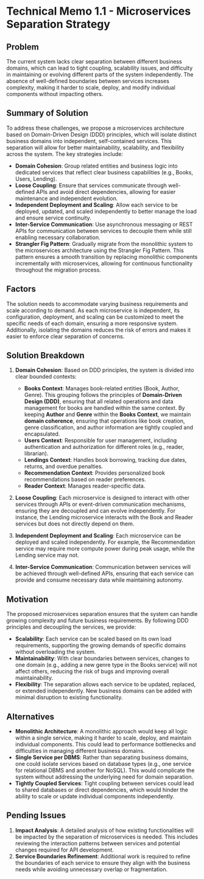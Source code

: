 # Technical Memo 1.1 - Microservices Separation Strategy

## Problem
The current system lacks clear separation between different business domains, which can lead to tight coupling, scalability issues, and difficulty in maintaining or evolving different parts of the system independently. The absence of well-defined boundaries between services increases complexity, making it harder to scale, deploy, and modify individual components without impacting others.

## Summary of Solution
To address these challenges, we propose a microservices architecture based on Domain-Driven Design (DDD) principles, which will isolate distinct business domains into independent, self-contained services. This separation will allow for better maintainability, scalability, and flexibility across the system. The key strategies include:

- **Domain Cohesion**: Group related entities and business logic into dedicated services that reflect clear business capabilities (e.g., Books, Users, Lending).
- **Loose Coupling**: Ensure that services communicate through well-defined APIs and avoid direct dependencies, allowing for easier maintenance and independent evolution.
- **Independent Deployment and Scaling**: Allow each service to be deployed, updated, and scaled independently to better manage the load and ensure service continuity.
- **Inter-Service Communication**: Use asynchronous messaging or REST APIs for communication between services to decouple them while still enabling necessary collaboration.
- **Strangler Fig Pattern**: Gradually migrate from the monolithic system to the microservices architecture using the Strangler Fig Pattern. This pattern ensures a smooth transition by replacing monolithic components incrementally with microservices, allowing for continuous functionality throughout the migration process.

## Factors
The solution needs to accommodate varying business requirements and scale according to demand. As each microservice is independent, its configuration, deployment, and scaling can be customized to meet the specific needs of each domain, ensuring a more responsive system. Additionally, isolating the domains reduces the risk of errors and makes it easier to enforce clear separation of concerns.

## Solution Breakdown

1. **Domain Cohesion**: Based on DDD principles, the system is divided into clear bounded contexts:
   - **Books Context**: Manages book-related entities (Book, Author, Genre). This grouping follows the principles of **Domain-Driven Design (DDD)**, ensuring that all related operations and data management for books are handled within the same context. By keeping **Author** and **Genre** within the **Books Context**, we maintain **domain coherence**, ensuring that operations like book creation, genre classification, and author information are tightly coupled and encapsulated.
   - **Users Context**: Responsible for user management, including authentication and authorization for different roles (e.g., reader, librarian).
   - **Lendings Context**: Handles book borrowing, tracking due dates, returns, and overdue penalties.
   - **Recommendation Context**: Provides personalized book recommendations based on reader preferences.
   - **Reader Context**: Manages reader-specific data.

2. **Loose Coupling**: Each microservice is designed to interact with other services through APIs or event-driven communication mechanisms, ensuring they are decoupled and can evolve independently. For instance, the Lending microservice interacts with the Book and Reader services but does not directly depend on them.

3. **Independent Deployment and Scaling**: Each microservice can be deployed and scaled independently. For example, the Recommendation service may require more compute power during peak usage, while the Lending service may not.

4. **Inter-Service Communication**: Communication between services will be achieved through well-defined APIs, ensuring that each service can provide and consume necessary data while maintaining autonomy.

## Motivation
The proposed microservices separation ensures that the system can handle growing complexity and future business requirements. By following DDD principles and decoupling the services, we provide:

- **Scalability**: Each service can be scaled based on its own load requirements, supporting the growing demands of specific domains without overloading the system.
- **Maintainability**: With clear boundaries between services, changes to one domain (e.g., adding a new genre type in the Books service) will not affect others, reducing the risk of bugs and improving overall maintainability.
- **Flexibility**: The separation allows each service to be updated, replaced, or extended independently. New business domains can be added with minimal disruption to existing functionality.

## Alternatives
- **Monolithic Architecture**: A monolithic approach would keep all logic within a single service, making it harder to scale, deploy, and maintain individual components. This could lead to performance bottlenecks and difficulties in managing different business domains.
- **Single Service per DBMS**: Rather than separating business domains, one could isolate services based on database types (e.g., one service for relational DBMS and another for NoSQL). This would complicate the system without addressing the underlying need for domain separation.
- **Tightly Coupled Services**: Tight coupling between services could lead to shared databases or direct dependencies, which would hinder the ability to scale or update individual components independently.

## Pending Issues
1. **Impact Analysis**: A detailed analysis of how existing functionalities will be impacted by the separation of microservices is needed. This includes reviewing the interaction patterns between services and potential changes required for API development.
2. **Service Boundaries Refinement**: Additional work is required to refine the boundaries of each service to ensure they align with the business needs while avoiding unnecessary overlap or fragmentation.